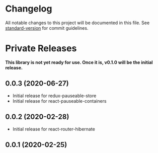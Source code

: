 # Changelog

All notable changes to this project will be documented in this file. See [standard-version](https://github.com/conventional-changelog/standard-version) for commit guidelines.

# Private Releases

**This library is not yet ready for use. Once it is, v0.1.0 will be the initial release.**

## 0.0.3 (2020-06-27)

- Initial release for redux-pauseable-store
- Initial release for react-pauseable-containers

## 0.0.2 (2020-02-28)

- Initial release for react-router-hibernate

## 0.0.1 (2020-02-25)
